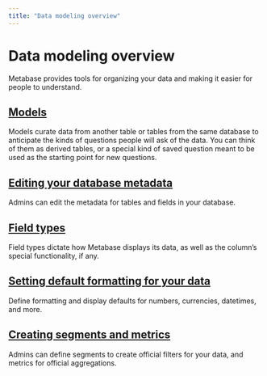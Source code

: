 ```yaml
---
title: "Data modeling overview"
---
```


# Data modeling overview

Metabase provides tools for organizing your data and making it easier for people to understand.

## [Models](./models.md)

Models curate data from another table or tables from the same database to anticipate the kinds of questions people will ask of the data. You can think of them as derived tables, or a special kind of saved question meant to be used as the starting point for new questions. 

## [Editing your database metadata](./metadata-editing.md)

Admins can edit the metadata for tables and fields in your database.

## [Field types](./field-types.md)

Field types dictate how Metabase displays its data, as well as the column’s special functionality, if any.

## [Setting default formatting for your data](./field-types.md)

Define formatting and display defaults for numbers, currencies, datetimes, and more.

## [Creating segments and metrics](./segments-and-metrics.md)

Admins can define segments to create official filters for your data, and metrics for official aggregations.
